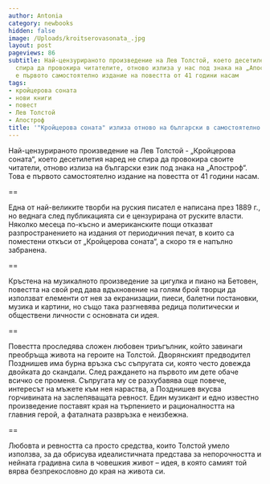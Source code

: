 ```yaml
---
author: Antonia
category: newbooks
hidden: false
image: /Uploads/kroitserovasonata_.jpg
layout: post
pageviews: 86
subtitle: Най-цензурираното произведение на Лев Толстой, което десетилетия наред не
  спира да провокира читателите, отново излиза у нас под знака на „Апостроф“. Това
  е първото самостоятелно издание на повестта от 41 години насам
tags:
- кройцерова соната
- нови книги
- повест
- Лев Толстой
- Апостроф
title: '"Кройцерова соната" излиза отново на български в самостоятелно издание'
---
```


Най-цензурираното произведение на Лев Толстой - „Кройцерова соната“, което десетилетия наред не спира да провокира своите читатели, отново излиза на български език под знака на „Апостроф“. Това е първото самостоятелно издание на повестта от 41 години насам.

\==

Една от най-великите творби на руския писател е написана през 1889 г., но веднага след публикацията си е цензурирана от руските власти. Няколко месеца по-късно и американските пощи отказват разпространението на издания от периодичния печат, в които са поместени откъси от „Кройцерова соната“, а скоро тя е напълно забранена. 

\==

Кръстена на музикалното произведение за цигулка и пиано на Бетовен, повестта на свой ред дава вдъхновение на голям брой творци да използват елементи от нея за екранизации, пиеси, балетни постановки, музика и картини, но също така разгневява редица политически и обществени личности с основната си идея.

\==

Повестта проследява сложен любовен триъгълник, който завинаги преобръща живота на героите на Толстой. Дворянският предводител Позднишев има бурна връзка със съпругата си, която често довежда двойката до скандали. След раждането на първото им дете обаче всичко се променя. Съпругата му се разхубавява още повече, интересът на мъжете към нея нараства, а Позднишев вкусва горчивината на заслепяващата ревност. Един музикант и едно известно произведение поставят края на търпението и рационалността на главния герой, а фаталната развръзка е неизбежна.

\==

Любовта и ревността са просто средства, които Толстой умело използва, за да обрисува идеалистичната представа за непорочността и нейната градивна сила в човешкия живот – идея, в която самият той вярва безпрекословно до края на живота си.